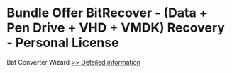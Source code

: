 # Bundle Offer BitRecover - (Data + Pen Drive + VHD + VMDK) Recovery - Personal License
Bat Converter Wizard
[>> Detailed information](https://secure.shareit.com/shareit/product.html?productid=300954706&affiliateid=200057808)